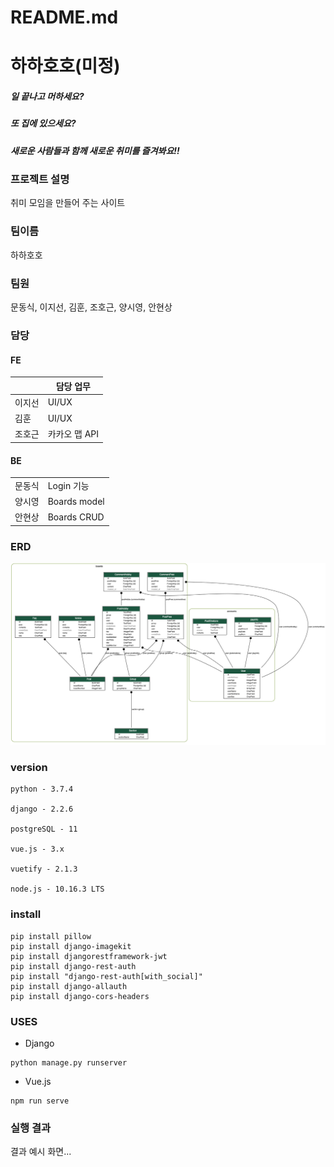 # README.md



# 하하호호(미정)



##### 일 끝나고 머하세요?

##### 또 집에 있으세요?

##### 새로운 사람들과 함께 새로운 취미를 즐겨봐요!!





### 프로젝트 설명

취미 모임을 만들어 주는 사이트





### 팀이름

하하호호





### 팀원

문동식, 이지선, 김훈, 조호근, 양시영, 안현상





### 담당

#### FE

|        | 담당 업무     |
| ------ | ------------- |
| 이지선 | UI/UX         |
| 김훈   | UI/UX         |
| 조호근 | 카카오 맵 API |



#### BE

|        |              |
| ------ | ------------ |
| 문동식 | Login 기능   |
| 양시영 | Boards model |
| 안현상 | Boards CRUD  |





### ERD


![erd](/hobby_back/my_project_visualized.png)



### version

```
python - 3.7.4

django - 2.2.6

postgreSQL - 11

vue.js - 3.x

vuetify - 2.1.3

node.js - 10.16.3 LTS
```





### install

```
pip install pillow
pip install django-imagekit
pip install djangorestframework-jwt
pip install django-rest-auth
pip install "django-rest-auth[with_social]"
pip install django-allauth
pip install django-cors-headers
```





### USES

- Django

```
python manage.py runserver
```

- Vue.js

```
npm run serve
```





### 실행 결과



결과 예시 화면...
